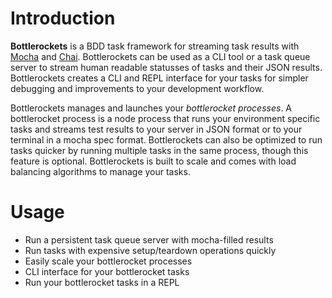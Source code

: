 # Introduction

**Bottlerockets** is a BDD task framework for streaming task results with [Mocha](https://mochajs.org/) and [Chai](http://chaijs.com/). Bottlerockets can be used as a CLI tool or a task queue server to stream human readable statusses of tasks and their JSON results. Bottlerockets creates a CLI and REPL interface for your tasks for simpler debugging and improvements to your development workflow.

Bottlerockets manages and launches your *bottlerocket processes*. A bottlerocket process is a node process that runs your environment specific tasks and streams test results to your server in JSON format or to your terminal in a mocha spec format. Bottlerockets can also be optimized to run tasks quicker by running multiple tasks in the same process, though this feature is optional. Bottlerockets is built to scale and comes with load balancing algorithms to manage your tasks.

# Usage

- Run a persistent task queue server with mocha-filled results
- Run tasks with expensive setup/teardown operations quickly
- Easily scale your bottlerocket processes
- CLI interface for your bottlerocket tasks
- Run your bottlerocket tasks in a REPL